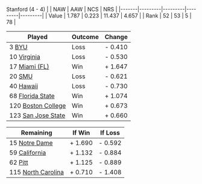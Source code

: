 Stanford (4 - 4)
|       |   NAW   |   AAW   |   NCS   |   NRS   |
|-------|---------|---------|---------|---------|
| Value |   1.787 |   0.223 |  11.437 |   4.657 |
| Rank  |      52 |      53 |       5 |      78 |

| Played                    | Outcome    |  Change  |
|---------------------------|------------|----------|
|   3 [BYU                   ](BYU.md)| Loss       | -  0.410 |
|  10 [Virginia              ](Virginia.md)| Loss       | -  0.530 |
|  17 [Miami (FL)            ](MiamiFL.md)| Win        | +  1.647 |
|  20 [SMU                   ](SMU.md)| Loss       | -  0.621 |
|  40 [Hawaii                ](Hawaii.md)| Loss       | -  0.730 |
|  68 [Florida State         ](FloridaState.md)| Win        | +  1.074 |
| 120 [Boston College        ](BostonCollege.md)| Win        | +  0.673 |
| 123 [San Jose State        ](SanJoseState.md)| Win        | +  0.660 |

| Remaining                 |  If Win  |  If Loss |
|---------------------------|----------|----------|
|  15 [Notre Dame            ](NotreDame.md)| +  1.690 | -  0.592 |
|  59 [California            ](California.md)| +  1.132 | -  0.884 |
|  62 [Pitt                  ](Pitt.md)| +  1.125 | -  0.889 |
| 115 [North Carolina        ](NorthCarolina.md)| +  0.710 | -  1.408 |

